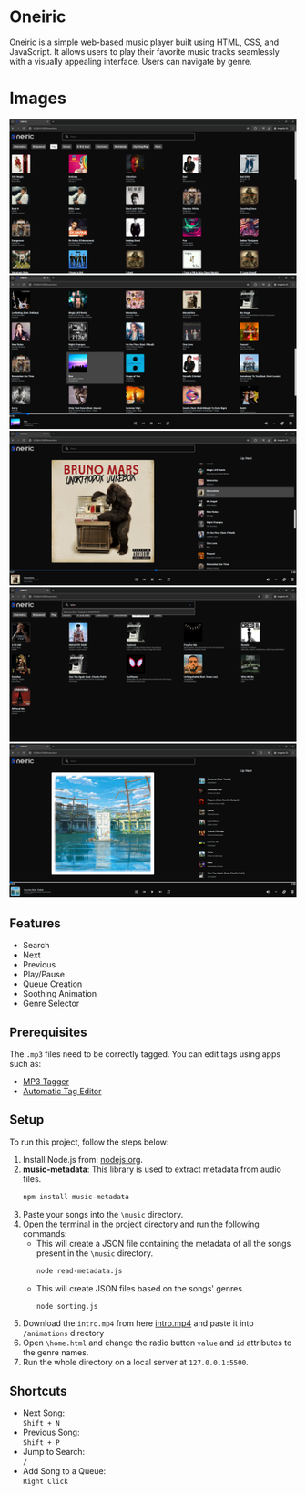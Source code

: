 # Oneiric

Oneiric is a simple web-based music player built using HTML, CSS, and JavaScript. It allows users to play their favorite music tracks seamlessly with a visually appealing interface. Users can navigate by genre.

# Images
![Screenshot 1](screenshots/1.png)
![Screenshot 2](screenshots/2.png)
![Screenshot 3](screenshots/3.png)
![Screenshot 4](screenshots/4.png)
![Screenshot 5](screenshots/5.png)
## Features
- Search
- Next
- Previous
- Play/Pause
- Queue Creation
- Soothing Animation
- Genre Selector

## Prerequisites
The `.mp3` files need to be correctly tagged. You can edit tags using apps such as: 
- [MP3 Tagger](https://play.google.com/store/apps/details?id=com.fillobotto.mp3tagger&hl=en_IN)
- [Automatic Tag Editor](https://play.google.com/store/apps/details?id=tageditor.automatictageditor.audiotagging.audioedit.mp3edit&hl=en_IN)

## Setup

To run this project, follow the steps below:

1. Install Node.js from: [nodejs.org](https://nodejs.org/en).
2. **music-metadata**: This library is used to extract metadata from audio files.
   ```bash
   npm install music-metadata
   ```
3. Paste your songs into the `\music` directory.
4. Open the terminal in the project directory and run the following commands: 
   - This will create a JSON file containing the metadata of all the songs present in the `\music` directory.
     ```bash
     node read-metadata.js
     ```
   - This will create JSON files based on the songs' genres.
     ```bash
     node sorting.js
     ```
5. Download the ```intro.mp4``` from here [intro.mp4](https://drive.google.com/file/d/1laqpT7H4IYjxZxdDT7Vq_A3NWiqTTIUY/view?usp=sharing) and paste it into ```/animations``` directory
6. Open `\home.html` and change the radio button `value` and `id` attributes to the genre names.
7. Run the whole directory on a local server at `127.0.0.1:5500`.

## Shortcuts
- Next Song:  
  ```Shift + N```
- Previous Song:  
  ```Shift + P```
- Jump to Search:  
  ```/```
- Add Song to a Queue:  
  ```Right Click```
